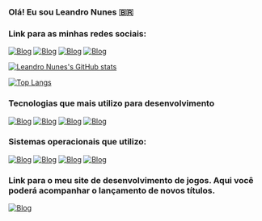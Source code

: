 
### Olá! Eu sou Leandro Nunes :brazil:

### Link para as minhas redes sociais:
[![Blog](https://img.shields.io/badge/LinkedIn-0077B5?style=for-the-badge&logo=linkedin&logoColor=white)](https://www.linkedin.com/in/leandro-nunes-03235b218/)
[![Blog](https://img.shields.io/badge/Instagram-E4405F?style=for-the-badge&logo=instagram&logoColor=white)](https://www.instagram.com/leo.f.nunes/)
[![Blog](https://img.shields.io/badge/Facebook-1877F2?style=for-the-badge&logo=facebook&logoColor=white)](https://www.facebook.com/profile.php?id=100069940194110)
[![Blog](https://img.shields.io/badge/YouTube-FF0000?style=for-the-badge&logo=youtube&logoColor=white)](https://www.youtube.com/channel/UCBLlVuU7ot-p13jLk_h_xMA)

[![Leandro Nunes's GitHub stats](https://github-readme-stats.vercel.app/api?username=TH3C0MPUT3RN3RD&show_icons=true&theme=radical)]()

[![Top Langs](https://github-readme-stats.vercel.app/api/top-langs/?username=TH3C0MPUT3RN3RD&layout=compact)](https://github.com/anuraghazra/github-readme-stats)

### Tecnologias que mais utilizo para desenvolvimento

[![Blog](https://img.shields.io/badge/HTML5-E34F26?style=for-the-badge&logo=html5&logoColor=white)]()
[![Blog](https://img.shields.io/badge/CSS3-1572B6?style=for-the-badge&logo=css3&logoColor=white)]()
[![Blog](https://img.shields.io/badge/JavaScript-F7DF1E?style=for-the-badge&logo=javascript&logoColor=black)]()
[![Blog](https://img.shields.io/badge/Bootstrap-563D7C?style=for-the-badge&logo=bootstrap&logoColor=white)]()

### Sistemas operacionais que utilizo:

[![Blog](https://img.shields.io/badge/Windows_10-0078D6?style=for-the-badge&logo=windows&logoColor=white)]()
[![Blog](https://img.shields.io/badge/Linux_Mint-87CF3E?style=for-the-badge&logo=linux-mint&logoColor=white)]()
[![Blog](https://img.shields.io/badge/Windows_98-008080?style=for-the-badge&logo=windows-95&logoColor=white)]()
[![Blog](https://img.shields.io/badge/Windows_XP-003399?style=for-the-badge&logo=windows-xp&logoColor=white)]()



### Link para o meu site de desenvolvimento de jogos. Aqui você poderá acompanhar o lançamento de novos títulos.

[![Blog](https://img.shields.io/badge/1337Games.ga-yes-green.svg)](https://www.1337games.ga/)
